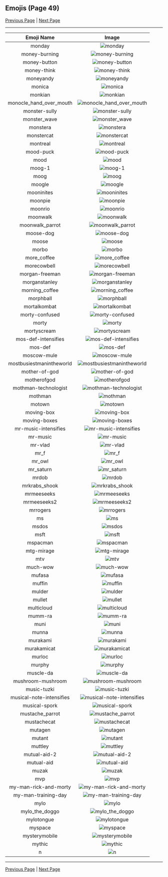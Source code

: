 
  ## Emojis (Page 49)

  [Previous Page](/docs/hashicorp/page-m-0048.md)
   | [Next Page](/docs/hashicorp/page-n-0050.md)

  <hr />

  |Emoji Name|Image|
  | :-: | :-: |
  |monday| ![monday](/emojis/hashicorp/monday.png)|
  |money-burning| ![money-burning](/emojis/hashicorp/money-burning.gif)|
  |money-button| ![money-button](/emojis/hashicorp/money-button.gif)|
  |money-think| ![money-think](/emojis/hashicorp/money-think.png)|
  |moneyandy| ![moneyandy](/emojis/hashicorp/moneyandy.png)|
  |monica| ![monica](/emojis/hashicorp/monica.png)|
  |monkian| ![monkian](/emojis/hashicorp/monkian.png)|
  |monocle_hand_over_mouth| ![monocle_hand_over_mouth](/emojis/hashicorp/monocle_hand_over_mouth.png)|
  |monster-sully| ![monster-sully](/emojis/hashicorp/monster-sully.png)|
  |monster_wave| ![monster_wave](/emojis/hashicorp/monster_wave.png)|
  |monstera| ![monstera](/emojis/hashicorp/monstera.png)|
  |monstercat| ![monstercat](/emojis/hashicorp/monstercat.png)|
  |montreal| ![montreal](/emojis/hashicorp/montreal.jpg)|
  |mood-puck| ![mood-puck](/emojis/hashicorp/mood-puck.png)|
  |mood| ![mood](/emojis/hashicorp/mood.png)|
  |moog-1| ![moog-1](/emojis/hashicorp/moog-1.png)|
  |moog| ![moog](/emojis/hashicorp/moog.jpg)|
  |moogle| ![moogle](/emojis/hashicorp/moogle.gif)|
  |mooninites| ![mooninites](/emojis/hashicorp/mooninites.png)|
  |moonpie| ![moonpie](/emojis/hashicorp/moonpie.png)|
  |moonrio| ![moonrio](/emojis/hashicorp/moonrio.gif)|
  |moonwalk| ![moonwalk](/emojis/hashicorp/moonwalk.gif)|
  |moonwalk_parrot| ![moonwalk_parrot](/emojis/hashicorp/moonwalk_parrot.gif)|
  |moose-dog| ![moose-dog](/emojis/hashicorp/moose-dog.png)|
  |moose| ![moose](/emojis/hashicorp/moose.png)|
  |morbo| ![morbo](/emojis/hashicorp/morbo.png)|
  |more_coffee| ![more_coffee](/emojis/hashicorp/more_coffee.png)|
  |morecowbell| ![morecowbell](/emojis/hashicorp/morecowbell.jpg)|
  |morgan-freeman| ![morgan-freeman](/emojis/hashicorp/morgan-freeman.jpg)|
  |morganstanley| ![morganstanley](/emojis/hashicorp/morganstanley.jpg)|
  |morning_coffee| ![morning_coffee](/emojis/hashicorp/morning_coffee.png)|
  |morphball| ![morphball](/emojis/hashicorp/morphball.gif)|
  |mortalkombat| ![mortalkombat](/emojis/hashicorp/mortalkombat.png)|
  |morty-confused| ![morty-confused](/emojis/hashicorp/morty-confused.png)|
  |morty| ![morty](/emojis/hashicorp/morty.png)|
  |mortyscream| ![mortyscream](/emojis/hashicorp/mortyscream.png)|
  |mos-def-intensifies| ![mos-def-intensifies](/emojis/hashicorp/mos-def-intensifies.gif)|
  |mos-def| ![mos-def](/emojis/hashicorp/mos-def.png)|
  |moscow-mule| ![moscow-mule](/emojis/hashicorp/moscow-mule.png)|
  |mostbusiestmanintheworld| ![mostbusiestmanintheworld](/emojis/hashicorp/mostbusiestmanintheworld.jpg)|
  |mother-of-god| ![mother-of-god](/emojis/hashicorp/mother-of-god.gif)|
  |motherofgod| ![motherofgod](/emojis/hashicorp/motherofgod.gif)|
  |mothman-technologist| ![mothman-technologist](/emojis/hashicorp/mothman-technologist.png)|
  |mothman| ![mothman](/emojis/hashicorp/mothman.png)|
  |motown| ![motown](/emojis/hashicorp/motown.png)|
  |moving-box| ![moving-box](/emojis/hashicorp/moving-box.jpg)|
  |moving-boxes| ![moving-boxes](/emojis/hashicorp/moving-boxes.jpg)|
  |mr-music-intensifies| ![mr-music-intensifies](/emojis/hashicorp/mr-music-intensifies.gif)|
  |mr-music| ![mr-music](/emojis/hashicorp/mr-music.png)|
  |mr-vlad| ![mr-vlad](/emojis/hashicorp/mr-vlad.png)|
  |mr_f| ![mr_f](/emojis/hashicorp/mr_f.png)|
  |mr_owl| ![mr_owl](/emojis/hashicorp/mr_owl.png)|
  |mr_saturn| ![mr_saturn](/emojis/hashicorp/mr_saturn.gif)|
  |mrdob| ![mrdob](/emojis/hashicorp/mrdob.jpg)|
  |mrkrabs_shook| ![mrkrabs_shook](/emojis/hashicorp/mrkrabs_shook.gif)|
  |mrmeeseeks| ![mrmeeseeks](/emojis/hashicorp/mrmeeseeks.gif)|
  |mrmeeseeks2| ![mrmeeseeks2](/emojis/hashicorp/mrmeeseeks2.jpg)|
  |mrrogers| ![mrrogers](/emojis/hashicorp/mrrogers.png)|
  |ms| ![ms](/emojis/hashicorp/ms.gif)|
  |msdos| ![msdos](/emojis/hashicorp/msdos.png)|
  |msft| ![msft](/emojis/hashicorp/msft.png)|
  |mspacman| ![mspacman](/emojis/hashicorp/mspacman.png)|
  |mtg-mirage| ![mtg-mirage](/emojis/hashicorp/mtg-mirage.png)|
  |mtv| ![mtv](/emojis/hashicorp/mtv.png)|
  |much-wow| ![much-wow](/emojis/hashicorp/much-wow.gif)|
  |mufasa| ![mufasa](/emojis/hashicorp/mufasa.gif)|
  |muffin| ![muffin](/emojis/hashicorp/muffin.png)|
  |mulder| ![mulder](/emojis/hashicorp/mulder.jpg)|
  |mullet| ![mullet](/emojis/hashicorp/mullet.png)|
  |multicloud| ![multicloud](/emojis/hashicorp/multicloud.png)|
  |mumm-ra| ![mumm-ra](/emojis/hashicorp/mumm-ra.png)|
  |muni| ![muni](/emojis/hashicorp/muni.png)|
  |munna| ![munna](/emojis/hashicorp/munna.png)|
  |murakami| ![murakami](/emojis/hashicorp/murakami.png)|
  |murakamicat| ![murakamicat](/emojis/hashicorp/murakamicat.png)|
  |murloc| ![murloc](/emojis/hashicorp/murloc.png)|
  |murphy| ![murphy](/emojis/hashicorp/murphy.jpg)|
  |muscle-da| ![muscle-da](/emojis/hashicorp/muscle-da.png)|
  |mushroom-mushroom| ![mushroom-mushroom](/emojis/hashicorp/mushroom-mushroom.png)|
  |music-tuzki| ![music-tuzki](/emojis/hashicorp/music-tuzki.gif)|
  |musical-note-intensifies| ![musical-note-intensifies](/emojis/hashicorp/musical-note-intensifies.gif)|
  |musical-spork| ![musical-spork](/emojis/hashicorp/musical-spork.png)|
  |mustache_parrot| ![mustache_parrot](/emojis/hashicorp/mustache_parrot.gif)|
  |mustachecat| ![mustachecat](/emojis/hashicorp/mustachecat.jpg)|
  |mutagen| ![mutagen](/emojis/hashicorp/mutagen.png)|
  |mutant| ![mutant](/emojis/hashicorp/mutant.png)|
  |muttley| ![muttley](/emojis/hashicorp/muttley.gif)|
  |mutual-aid-2| ![mutual-aid-2](/emojis/hashicorp/mutual-aid-2.png)|
  |mutual-aid| ![mutual-aid](/emojis/hashicorp/mutual-aid.png)|
  |muzak| ![muzak](/emojis/hashicorp/muzak.gif)|
  |mvp| ![mvp](/emojis/hashicorp/mvp.png)|
  |my-man-rick-and-morty| ![my-man-rick-and-morty](/emojis/hashicorp/my-man-rick-and-morty.png)|
  |my-man-training-day| ![my-man-training-day](/emojis/hashicorp/my-man-training-day.jpg)|
  |mylo| ![mylo](/emojis/hashicorp/mylo.png)|
  |mylo_the_doggo| ![mylo_the_doggo](/emojis/hashicorp/mylo_the_doggo.png)|
  |mylotongue| ![mylotongue](/emojis/hashicorp/mylotongue.png)|
  |myspace| ![myspace](/emojis/hashicorp/myspace.jpg)|
  |mysterymobile| ![mysterymobile](/emojis/hashicorp/mysterymobile.png)|
  |mythic| ![mythic](/emojis/hashicorp/mythic.png)|
  |n| ![n](/emojis/hashicorp/n.gif)|

  <hr/>
  
  [Previous Page](/docs/hashicorp/page-m-0048.md)
   | [Next Page](/docs/hashicorp/page-n-0050.md)